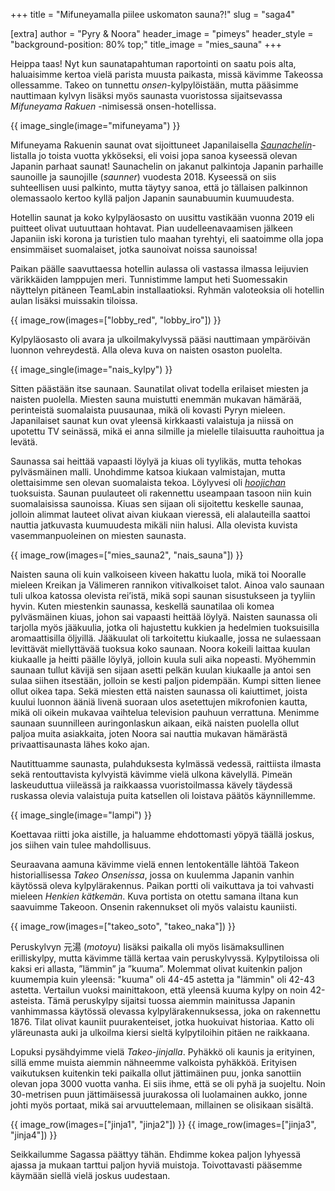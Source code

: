 +++
title = "Mifuneyamalla piilee uskomaton sauna?!"
slug = "saga4"

[extra]
author = "Pyry & Noora"
header_image = "pimeys"
header_style = "background-position: 80% top;"
title_image = "mies_sauna"
+++

Heippa taas! Nyt kun saunatapahtuman raportointi on saatu pois alta, haluaisimme
kertoa vielä parista muusta paikasta, missä kävimme Takeossa ollessamme. Takeo
on tunnettu *onsen*-kylpylöistään, mutta pääsimme nauttimaan kylvyn lisäksi myös
saunasta vuoristossa sijaitsevassa *Mifuneyama Rakuen* -nimisessä onsen-hotellissa.

<!-- more -->

{{ image_single(image="mifuneyama") }}

Mifuneyama Rakuenin saunat ovat sijoittuneet Japanilaisella
[*Saunachelin*](https://www.saunachelin.com)-listalla jo toista vuotta ykköseksi,
eli voisi jopa sanoa kyseessä olevan Japanin parhaat saunat! Saunachelin on
jakanut palkintoja Japanin parhaille saunoille ja saunojille (*saunner*) vuodesta
2018. Kyseessä on siis suhteellisen uusi palkinto, mutta täytyy sanoa, että jo
tällaisen palkinnon olemassaolo kertoo kyllä paljon Japanin saunabuumin kuumuudesta.

Hotellin saunat ja koko kylpyläosasto on uusittu vastikään vuonna 2019 eli
puitteet olivat uutuuttaan hohtavat. Pian uudelleenavaamisen jälkeen Japaniin
iski korona ja turistien tulo maahan tyrehtyi, eli saatoimme olla jopa
ensimmäiset suomalaiset, jotka saunoivat noissa saunoissa!

Paikan päälle saavuttaessa hotellin aulassa oli vastassa ilmassa leijuvien
värikkäiden lamppujen meri. Tunnistimme lamput heti Suomessakin näyttelyn
pitäneen TeamLabin installaatioksi. Ryhmän valoteoksia oli hotellin aulan
lisäksi muissakin tiloissa.

{{ image_row(images=["lobby_red", "lobby_iro"]) }}

Kylpyläosasto oli avara ja ulkoilmakylvyssä pääsi nauttimaan ympäröivän luonnon
vehreydestä. Alla oleva kuva on naisten osaston puolelta.

{{ image_single(image="nais_kylpy") }}

Sitten päästään itse saunaan. Saunatilat olivat todella erilaiset miesten ja
naisten puolella. Miesten sauna muistutti enemmän mukavan hämärää, perinteistä
suomalaista puusaunaa, mikä oli kovasti Pyryn mieleen. Japanilaiset saunat kun
ovat yleensä kirkkaasti valaistuja ja niissä on upotettu TV seinässä, mikä ei
anna silmille ja mielelle tilaisuutta rauhoittua ja levätä.

Saunassa sai heittää vapaasti löylyä ja kiuas oli tyylikäs, mutta tehokas
pylväsmäinen malli. Unohdimme katsoa kiukaan valmistajan, mutta olettaisimme sen
olevan suomalaista tekoa. Löylyvesi oli
[*hoojichan*](https://fi.wikipedia.org/wiki/Hōjicha) tuoksuista. Saunan
puulauteet oli rakennettu useampaan tasoon niin kuin suomalaisissa saunoissa.
Kiuas sen sijaan oli sijoitettu keskelle saunaa, jolloin alimmat lauteet olivat
aivan kiukaan vieressä, eli alalauteilla saattoi nauttia jatkuvasta kuumuudesta
mikäli niin halusi. Alla olevista kuvista vasemmanpuoleinen on miesten saunasta. 

{{ image_row(images=["mies_sauna2", "nais_sauna"]) }}

Naisten sauna oli kuin valkoiseen kiveen hakattu luola, mikä toi Nooralle
mieleen Kreikan ja Välimeren rannikon vitivalkoiset talot. Ainoa valo saunaan
tuli ulkoa katossa olevista rei’istä, mikä sopi saunan sisustukseen ja tyyliin
hyvin. Kuten miestenkin saunassa, keskellä saunatilaa oli komea pylväsmäinen
kiuas, johon sai vapaasti heittää löylyä. Naisten saunassa oli tarjolla myös
jääkuulia, jotka oli hajustettu kukkien ja hedelmien tuoksuisilla aromaattisilla
öljyillä. Jääkuulat oli tarkoitettu kiukaalle, jossa ne sulaessaan levittävät
miellyttävää tuoksua koko saunaan. Noora kokeili laittaa kuulan kiukaalle ja
heitti päälle löylyä, jolloin kuula suli aika nopeasti. Myöhemmin saunaan tullut
kävijä sen sijaan asetti pelkän kuulan kiukaalle ja antoi sen sulaa siihen
itsestään, jolloin se kesti paljon pidempään. Kumpi sitten lienee ollut oikea
tapa. Sekä miesten että naisten saunassa oli kaiuttimet, joista kuului luonnon
ääniä livenä suoraan ulos asetettujen mikrofonien kautta, mikä oli oikein
mukavaa vaihtelua television pauhuun verrattuna. Menimme saunaan suunnilleen
auringonlaskun aikaan, eikä naisten puolella ollut paljoa muita asiakkaita,
joten Noora sai nauttia mukavan hämärästä privaattisaunasta lähes koko ajan.

Nautittuamme saunasta, pulahduksesta kylmässä vedessä, raittiista ilmasta sekä
rentouttavista kylvyistä kävimme vielä ulkona kävelyllä. Pimeän laskeuduttua
viileässä ja raikkaassa vuoristoilmassa kävely täydessä ruskassa olevia
valaistuja puita katsellen oli loistava päätös käynnillemme.

{{ image_single(image="lampi") }}

Koettavaa riitti joka aistille, ja haluamme ehdottomasti yöpyä täällä joskus,
jos siihen vain tulee mahdollisuus.

Seuraavana aamuna kävimme vielä ennen lentokentälle lähtöä Takeon
historiallisessa *Takeo Onsenissa*, jossa on kuulemma Japanin vanhin käytössä
oleva kylpylärakennus. Paikan portti oli vaikuttava ja toi vahvasti mieleen
*Henkien kätkemän*. Kuva portista on otettu samana iltana kun saavuimme Takeoon.
Onsenin rakennukset oli myös valaistu kauniisti.

{{ image_row(images=["takeo_soto", "takeo_naka"]) }}

Peruskylvyn 元湯 (*motoyu*) lisäksi paikalla oli myös lisämaksullinen
erilliskylpy, mutta kävimme tällä kertaa vain peruskylvyssä. Kylpytiloissa oli
kaksi eri allasta, ”lämmin” ja ”kuuma”. Molemmat olivat kuitenkin paljon
kuumempia kuin yleensä: "kuuma" oli 44-45 astetta ja "lämmin" oli 42-43 astetta.
Vertailun vuoksi mainittakoon, että yleensä kuuma kylpy on noin 42-asteista.
Tämä peruskylpy sijaitsi tuossa aiemmin mainitussa Japanin vanhimmassa käytössä
olevassa kylpylärakennuksessa, joka on rakennettu 1876. Tilat olivat kauniit
puurakenteiset, jotka huokuivat historiaa. Katto oli yläreunasta auki ja
ulkoilma kiersi sieltä kylpytiloihin pitäen ne raikkaana.

Lopuksi pysähdyimme vielä *Takeo-jinjalla*. Pyhäkkö oli kaunis ja erityinen,
sillä emme muista aiemmin nähneemme valkoista pyhäkköä. Erityisen vaikutuksen
kuitenkin teki paikalla ollut jättimäinen puu, jonka sanottiin olevan jopa 3000
vuotta vanha. Ei siis ihme, että se oli pyhä ja suojeltu. Noin 30-metrisen puun
jättimäisessä juurakossa oli luolamainen aukko, jonne johti myös portaat, mikä
sai arvuuttelemaan, millainen se olisikaan sisältä. 

{{ image_row(images=["jinja1", "jinja2"]) }}
{{ image_row(images=["jinja3", "jinja4"]) }}

Seikkailumme Sagassa päättyy tähän. Ehdimme kokea paljon lyhyessä ajassa ja
mukaan tarttui paljon hyviä muistoja. Toivottavasti pääsemme käymään siellä
vielä joskus uudestaan.
